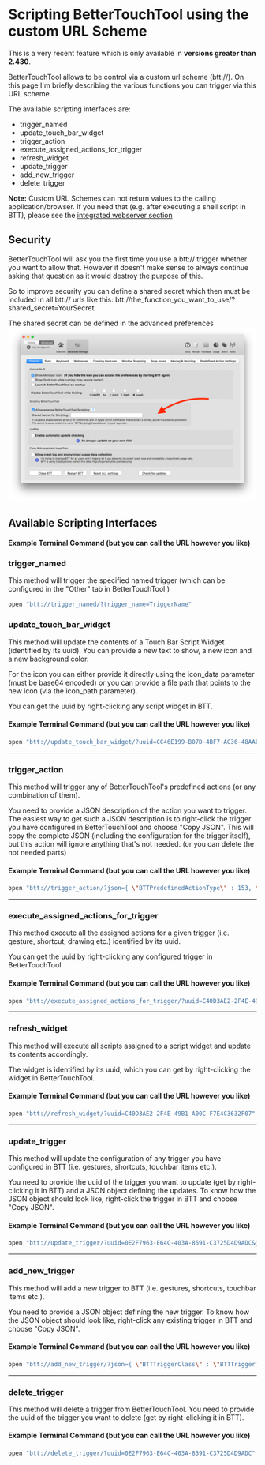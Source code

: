 # Scripting BetterTouchTool using the custom URL Scheme

This is a very recent feature which is only available in **versions greater than 2.430**. 

BetterTouchTool allows to be control via a custom url scheme (btt://).
On this page I'm briefly describing the various functions you can trigger via this URL scheme.

The available scripting interfaces are:
* trigger_named
* update_touch_bar_widget
* trigger_action
* execute_assigned_actions_for_trigger
* refresh_widget
* update_trigger
* add_new_trigger 
* delete_trigger

**Note:** Custom URL Schemes can not return values to the calling application/browser. If you need that (e.g. after executing a shell script in BTT), please see the [integrated webserver section](webserver.md)

## Security
BetterTouchTool will ask you the first time you use a btt:// trigger whether you want to allow that. However it doesn't make sense to always continue asking that question as it would destroy the purpose of this.

So to improve security you can define a shared secret which then must be included in all btt:// urls like this: btt://the_function_you_want_to_use/?shared_secret=YourSecret

The shared secret can be defined in the advanced preferences
![shared_secret](media/shared_secret.png)


## Available Scripting Interfaces

#### Example Terminal Command (but you can call the URL however you like)

### **trigger_named**

This method will trigger the specified named trigger (which can be configured in the "Other" tab in BetterTouchTool.)


```Bash
open "btt://trigger_named/?trigger_name=TriggerName"
```

### **update_touch_bar_widget**
This method will update the contents of a Touch  Bar Script Widget (identified by its uuid). You can provide a new text to show, a new icon and a new background color.

For the icon you can either provide it directly using the icon_data parameter (must be base64 encoded) or you can provide a file path that points to the new icon (via the icon_path parameter).

You can get the uuid by right-clicking any script widget in BTT.

#### Example Terminal Command (but you can call the URL however you like)
```Bash
open "btt://update_touch_bar_widget/?uuid=CC46E199-B07D-4BF7-AC36-48AAE558540B&text=updatedText&icon_path=/Users/andi/Desktop/test.png&background_color=200,200,100,255"

```

---


### **trigger_action**
This method will trigger any of BetterTouchTool's predefined actions (or any combination of them).

You need to provide a JSON description of the action you want to trigger. The easiest way to get such a JSON description is to right-click the trigger you have configured in BetterTouchTool and choose "Copy JSON". This will copy the complete JSON (including the configuration for the trigger itself), but this action will ignore anything that's not needed. (or you can delete the not needed parts)
#### Example Terminal Command (but you can call the URL however you like)
```Bash
open "btt://trigger_action/?json={ \"BTTPredefinedActionType\" : 153, \"BTTPredefinedActionName\" : \"Move Mouse To Position\", \"BTTMoveMouseToPosition\" : \"{100, 10}\", \"BTTMoveMouseRelative\" : \"6\" }"
```
---


### **execute_assigned_actions_for_trigger**
This method execute all the assigned actions for a given trigger (i.e. gesture, shortcut, drawing etc.) identified by its uuid.

You can get the uuid by right-clicking any configured trigger in BetterTouchTool.

#### Example Terminal Command (but you can call the URL however you like)
```Bash
open "btt://execute_assigned_actions_for_trigger/?uuid=C40D3AE2-2F4E-49B1-A00C-F7E4C3632F07" 

```


---


### **refresh_widget**
This method will execute all scripts assigned to a script widget and update its contents accordingly.

The widget is identified by its uuid, which you can get by right-clicking the widget in BetterTouchTool.

#### Example Terminal Command (but you can call the URL however you like)
```Bash
open "btt://refresh_widget/?uuid=C40D3AE2-2F4E-49B1-A00C-F7E4C3632F07" 

```

---


### **update_trigger**
This method will update the configuration of any trigger you have configured in BTT (i.e. gestures, shortcuts, touchbar items etc.).

You need to provide the uuid of the trigger you want to update (get by right-clicking it in BTT) and a JSON object defining the updates. To know how the JSON object should look like, right-click the trigger in BTT and choose "Copy JSON".


#### Example Terminal Command (but you can call the URL however you like)
```Bash
open "btt://update_trigger/?uuid=0E2F7963-E64C-403A-8591-C3725D4D9ADC&json={\"BTTTouchBarButtonName\" : \"New Name2\",  \"BTTTriggerConfig\" : {\"BTTTouchBarItemIconHeight\" : 30}}"
```

---


### **add_new_trigger**
This method will add a new trigger to BTT (i.e. gestures, shortcuts, touchbar items etc.).

You need to provide a JSON object defining the new trigger. To know how the JSON object should look like, right-click any existing trigger in BTT and choose "Copy JSON".


#### Example Terminal Command (but you can call the URL however you like)
```Bash
open "btt://add_new_trigger/?json={ \"BTTTriggerClass\" : \"BTTTriggerTypeKeyboardShortcut\", \"BTTPredefinedActionType\" : 5, \"BTTPredefinedActionName\" : \"Mission Control\", \"BTTAdditionalConfiguration\" : \"1179658\", \"BTTTriggerOnDown\" : 1, \"BTTEnabled\" : 1, \"BTTShortcutKeyCode\" : 2, \"BTTShortcutModifierKeys\" : 1179648, \"BTTOrder\" : 3 }"
```

---


### **delete_trigger**
This method will delete a trigger from BetterTouchTool.
You need to provide the uuid of the trigger you want to delete (get by right-clicking it in BTT).


#### Example Terminal Command (but you can call the URL however you like)
```Bash
open "btt://delete_trigger/?uuid=0E2F7963-E64C-403A-8591-C3725D4D9ADC"
```


